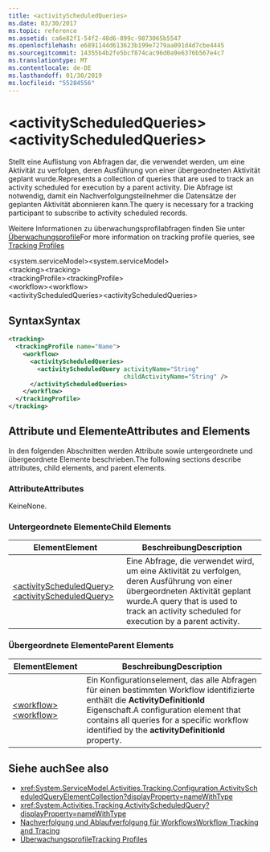 ```yaml
---
title: <activityScheduledQueries>
ms.date: 03/30/2017
ms.topic: reference
ms.assetid: ca6e82f1-54f2-48d6-899c-9873065b5547
ms.openlocfilehash: e6891144d613623b199e7279aa091d4d7cbe4445
ms.sourcegitcommit: 14355b4b2fe5bcf874cac96d0a9e6376b567e4c7
ms.translationtype: MT
ms.contentlocale: de-DE
ms.lasthandoff: 01/30/2019
ms.locfileid: "55284556"
---
```

# <a name="activityscheduledqueries"></a><span data-ttu-id="7330e-101">\<activityScheduledQueries></span><span class="sxs-lookup"><span data-stu-id="7330e-101">\<activityScheduledQueries></span></span>
<span data-ttu-id="7330e-102">Stellt eine Auflistung von Abfragen dar, die verwendet werden, um eine Aktivität zu verfolgen, deren Ausführung von einer übergeordneten Aktivität geplant wurde.</span><span class="sxs-lookup"><span data-stu-id="7330e-102">Represents a collection of queries that are used to track an activity scheduled for execution by a parent activity.</span></span> <span data-ttu-id="7330e-103">Die Abfrage ist notwendig, damit ein Nachverfolgungsteilnehmer die Datensätze der geplanten Aktivität abonnieren kann.</span><span class="sxs-lookup"><span data-stu-id="7330e-103">The query is necessary for a tracking participant to subscribe to activity scheduled records.</span></span>  
  
 <span data-ttu-id="7330e-104">Weitere Informationen zu überwachungsprofilabfragen finden Sie unter [Überwachungsprofile](../../../../../docs/framework/windows-workflow-foundation/tracking-profiles.md)</span><span class="sxs-lookup"><span data-stu-id="7330e-104">For more information on tracking profile queries, see [Tracking Profiles](../../../../../docs/framework/windows-workflow-foundation/tracking-profiles.md)</span></span>  
  
<span data-ttu-id="7330e-105">\<system.serviceModel></span><span class="sxs-lookup"><span data-stu-id="7330e-105">\<system.serviceModel></span></span>  
<span data-ttu-id="7330e-106">\<tracking></span><span class="sxs-lookup"><span data-stu-id="7330e-106">\<tracking></span></span>  
<span data-ttu-id="7330e-107">\<trackingProfile></span><span class="sxs-lookup"><span data-stu-id="7330e-107">\<trackingProfile></span></span>  
<span data-ttu-id="7330e-108">\<workflow></span><span class="sxs-lookup"><span data-stu-id="7330e-108">\<workflow></span></span>  
<span data-ttu-id="7330e-109">\<activityScheduledQueries></span><span class="sxs-lookup"><span data-stu-id="7330e-109">\<activityScheduledQueries></span></span>  
  
## <a name="syntax"></a><span data-ttu-id="7330e-110">Syntax</span><span class="sxs-lookup"><span data-stu-id="7330e-110">Syntax</span></span>  
  
```xml  
<tracking>
  <trackingProfile name="Name">
    <workflow>
      <activityScheduledQueries>
        <activityScheduledQuery activityName="String" 
                                childActivityName="String" />
      </activityScheduledQueries>
    </workflow>
  </trackingProfile>
</tracking>  
```  
  
## <a name="attributes-and-elements"></a><span data-ttu-id="7330e-111">Attribute und Elemente</span><span class="sxs-lookup"><span data-stu-id="7330e-111">Attributes and Elements</span></span>  
 <span data-ttu-id="7330e-112">In den folgenden Abschnitten werden Attribute sowie untergeordnete und übergeordnete Elemente beschrieben.</span><span class="sxs-lookup"><span data-stu-id="7330e-112">The following sections describe attributes, child elements, and parent elements.</span></span>  
  
### <a name="attributes"></a><span data-ttu-id="7330e-113">Attribute</span><span class="sxs-lookup"><span data-stu-id="7330e-113">Attributes</span></span>  
 <span data-ttu-id="7330e-114">Keine</span><span class="sxs-lookup"><span data-stu-id="7330e-114">None.</span></span>  
  
### <a name="child-elements"></a><span data-ttu-id="7330e-115">Untergeordnete Elemente</span><span class="sxs-lookup"><span data-stu-id="7330e-115">Child Elements</span></span>  
  
|<span data-ttu-id="7330e-116">Element</span><span class="sxs-lookup"><span data-stu-id="7330e-116">Element</span></span>|<span data-ttu-id="7330e-117">Beschreibung</span><span class="sxs-lookup"><span data-stu-id="7330e-117">Description</span></span>|  
|-------------|-----------------|  
|[<span data-ttu-id="7330e-118">\<activityScheduledQuery></span><span class="sxs-lookup"><span data-stu-id="7330e-118">\<activityScheduledQuery></span></span>](../../../../../docs/framework/configure-apps/file-schema/windows-workflow-foundation/activityscheduledquery.md)|<span data-ttu-id="7330e-119">Eine Abfrage, die verwendet wird, um eine Aktivität zu verfolgen, deren Ausführung von einer übergeordneten Aktivität geplant wurde.</span><span class="sxs-lookup"><span data-stu-id="7330e-119">A query that is used to track an activity scheduled for execution by a parent activity.</span></span>|  
  
### <a name="parent-elements"></a><span data-ttu-id="7330e-120">Übergeordnete Elemente</span><span class="sxs-lookup"><span data-stu-id="7330e-120">Parent Elements</span></span>  
  
|<span data-ttu-id="7330e-121">Element</span><span class="sxs-lookup"><span data-stu-id="7330e-121">Element</span></span>|<span data-ttu-id="7330e-122">Beschreibung</span><span class="sxs-lookup"><span data-stu-id="7330e-122">Description</span></span>|  
|-------------|-----------------|  
|[<span data-ttu-id="7330e-123">\<workflow></span><span class="sxs-lookup"><span data-stu-id="7330e-123">\<workflow></span></span>](../../../../../docs/framework/configure-apps/file-schema/windows-workflow-foundation/workflow.md)|<span data-ttu-id="7330e-124">Ein Konfigurationselement, das alle Abfragen für einen bestimmten Workflow identifizierte enthält die **ActivityDefinitionId** Eigenschaft.</span><span class="sxs-lookup"><span data-stu-id="7330e-124">A configuration element that contains all queries for a specific workflow identified by the **activityDefinitionId** property.</span></span>|  
  
## <a name="see-also"></a><span data-ttu-id="7330e-125">Siehe auch</span><span class="sxs-lookup"><span data-stu-id="7330e-125">See also</span></span>
- <xref:System.ServiceModel.Activities.Tracking.Configuration.ActivityScheduledQueryElementCollection?displayProperty=nameWithType>
- <xref:System.Activities.Tracking.ActivityScheduledQuery?displayProperty=nameWithType>
- [<span data-ttu-id="7330e-126">Nachverfolgung und Ablaufverfolgung für Workflows</span><span class="sxs-lookup"><span data-stu-id="7330e-126">Workflow Tracking and Tracing</span></span>](../../../../../docs/framework/windows-workflow-foundation/workflow-tracking-and-tracing.md)
- [<span data-ttu-id="7330e-127">Überwachungsprofile</span><span class="sxs-lookup"><span data-stu-id="7330e-127">Tracking Profiles</span></span>](../../../../../docs/framework/windows-workflow-foundation/tracking-profiles.md)
